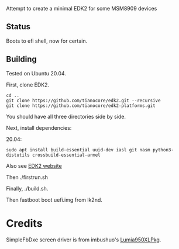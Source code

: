 Attempt to create a minimal EDK2 for some MSM8909 devices

## Status
Boots to efi shell, now for certain.

## Building
Tested on Ubuntu 20.04.

First, clone EDK2.

```
cd ..
git clone https://github.com/tianocore/edk2.git --recursive
git clone https://github.com/tianocore/edk2-platforms.git
```

You should have all three directories side by side.

Next, install dependencies:

20.04:

```
sudo apt install build-essential uuid-dev iasl git nasm python3-distutils crossbuild-essential-armel
```

Also see [EDK2 website](https://github.com/tianocore/tianocore.github.io/wiki/Using-EDK-II-with-Native-GCC#Install_required_software_from_apt)

Then ./firstrun.sh

Finally, ./build.sh.

Then fastboot boot uefi.img from lk2nd.

# Credits

SimpleFbDxe screen driver is from imbushuo's [Lumia950XLPkg](https://github.com/WOA-Project/Lumia950XLPkg).
